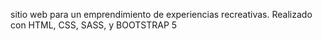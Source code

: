 sitio web para un emprendimiento de experiencias recreativas. Realizado con HTML, CSS, SASS, y BOOTSTRAP 5